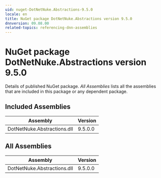 ```yaml
---
uid: nuget-DotNetNuke.Abstractions-9.5.0
locale: en
title: NuGet package DotNetNuke.Abstractions version 9.5.0
dnnversion: 09.08.00
related-topics: referencing-dnn-assemblies
---
```


# NuGet package DotNetNuke.Abstractions version 9.5.0
Details of published NuGet package.
*All Assemblies* lists all the assemblies that are included in this package or any dependent package.

## Included Assemblies

|Assembly|Version|
|---|---|
|DotNetNuke.Abstractions.dll|9.5.0.0|

## All Assemblies

|Assembly|Version|
|---|---|
|DotNetNuke.Abstractions.dll|9.5.0.0|


